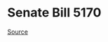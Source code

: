 # Senate Bill 5170

[Source](http://lawfilesext.leg.wa.gov/biennium/2023-24/Pdf/Bills/Senate%20Bills/5170.pdf)